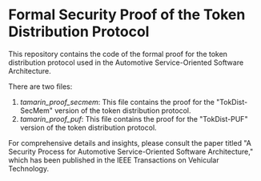 # Formal Security Proof of the Token Distribution Protocol

This repository contains the code of the formal proof for the token distribution protocol used in the Automotive Service-Oriented Software Architecture.

There are two files:

1. *tamarin_proof_secmem*: This file contains the proof for the "TokDist-SecMem" version of the token distribution protocol.
2. *tamarin_proof_puf*: This file contains the proof for the "TokDist-PUF" version of the token distribution protocol.

For comprehensive details and insights, please consult the paper titled "A Security Process for Automotive Service-Oriented Software Architecture," which has been published in the IEEE Transactions on Vehicular Technology.
